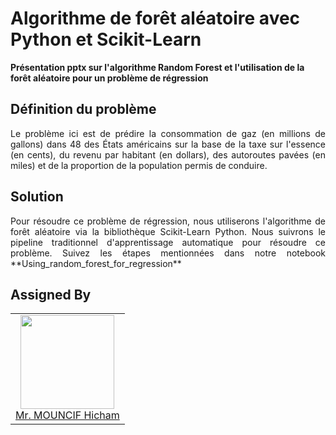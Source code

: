 Algorithme de forêt aléatoire avec Python et Scikit-Learn
==================

**Présentation pptx sur l'algorithme Random Forest et l'utilisation de la forêt aléatoire pour un problème de régression** 

## Définition du problème

<p style="text-align: justify;"> Le problème ici est de prédire la consommation de gaz (en millions de gallons) dans 48 des États américains sur la base 
de la taxe sur l'essence (en cents), du revenu par habitant (en dollars), des autoroutes pavées (en miles) et de la proportion 
de la population permis de conduire.</p>

## Solution
<p style="text-align: justify;"> Pour résoudre ce problème de régression, nous utiliserons l'algorithme de forêt aléatoire via la bibliothèque Scikit-Learn Python. 
Nous suivrons le pipeline traditionnel d'apprentissage automatique pour résoudre ce problème. Suivez les étapes mentionnées dans notre notebook **Using_random_forest_for_regression** </p>


## Assigned By

<table>
  <tbody>
    <tr>
      <td align="center">
        <a href="https://github.com/mouncif">
          <img width="150" height="150" src="https://github.com/mouncif.png?v=3&s=150">
          </br>
          Mr. MOUNCIF Hicham
        </a>
      </td>
    </tr>
  <tbody>
</table>
